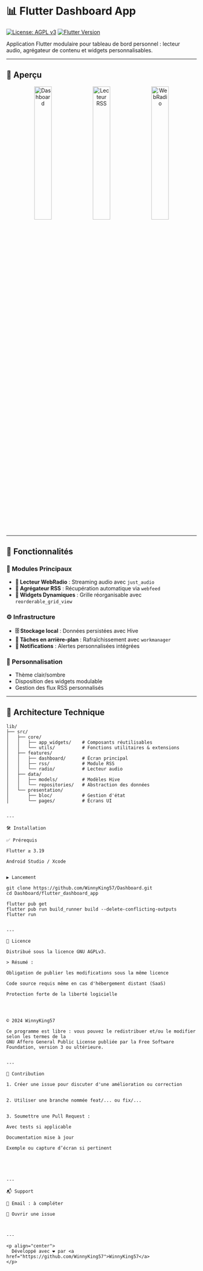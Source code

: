 # 📊 Flutter Dashboard App

[![License: AGPL v3](https://img.shields.io/badge/License-AGPLv3-blue.svg)](https://www.gnu.org/licenses/agpl-3.0)
[![Flutter Version](https://img.shields.io/badge/Flutter-3.19-blue.svg)](https://flutter.dev)

Application Flutter modulaire pour tableau de bord personnel : lecteur audio, agrégateur de contenu et widgets personnalisables.

---

## 📸 Aperçu

<p align="center">
  <img src="assets/screenshots/dashboard.png" width="30%" alt="Dashboard">
  <img src="assets/screenshots/rss.png" width="30%" alt="Lecteur RSS"> 
  <img src="assets/screenshots/radio.png" width="30%" alt="WebRadio">
</p>

---

## 🚀 Fonctionnalités

### 🎯 Modules Principaux
- **🎵 Lecteur WebRadio** : Streaming audio avec `just_audio`
- **📰 Agrégateur RSS** : Récupération automatique via `webfeed`
- **🧩 Widgets Dynamiques** : Grille réorganisable avec `reorderable_grid_view`

### ⚙️ Infrastructure
- **🗄️ Stockage local** : Données persistées avec Hive
- **🔄 Tâches en arrière-plan** : Rafraîchissement avec `workmanager`
- **🔔 Notifications** : Alertes personnalisées intégrées

### 🎨 Personnalisation
- Thème clair/sombre
- Disposition des widgets modulable
- Gestion des flux RSS personnalisés

---

## 🧠 Architecture Technique

```plaintext
lib/
├── src/
│   ├── core/
│   │   ├── app_widgets/    # Composants réutilisables
│   │   └── utils/          # Fonctions utilitaires & extensions
│   ├── features/
│   │   ├── dashboard/      # Écran principal
│   │   ├── rss/            # Module RSS
│   │   └── radio/          # Lecteur audio
│   ├── data/
│   │   ├── models/         # Modèles Hive
│   │   └── repositories/   # Abstraction des données
│   └── presentation/
│       ├── bloc/           # Gestion d'état
│       └── pages/          # Écrans UI


---

🛠 Installation

✅ Prérequis

Flutter ≥ 3.19

Android Studio / Xcode


▶️ Lancement

git clone https://github.com/WinnyKing57/Dashboard.git
cd Dashboard/flutter_dashboard_app

flutter pub get
flutter pub run build_runner build --delete-conflicting-outputs
flutter run


---

📄 Licence

Distribué sous la licence GNU AGPLv3.

> Résumé :

Obligation de publier les modifications sous la même licence

Code source requis même en cas d'hébergement distant (SaaS)

Protection forte de la liberté logicielle




© 2024 WinnyKing57

Ce programme est libre : vous pouvez le redistribuer et/ou le modifier selon les termes de la
GNU Affero General Public License publiée par la Free Software Foundation, version 3 ou ultérieure.


---

🤝 Contribution

1. Créer une issue pour discuter d'une amélioration ou correction


2. Utiliser une branche nommée feat/... ou fix/...


3. Soumettre une Pull Request :

Avec tests si applicable

Documentation mise à jour

Exemple ou capture d’écran si pertinent





---

📬 Support

📧 Email : à compléter

🐞 Ouvrir une issue



---

<p align="center">
  Développé avec ❤️ par <a href="https://github.com/WinnyKing57">WinnyKing57</a>
</p>
```